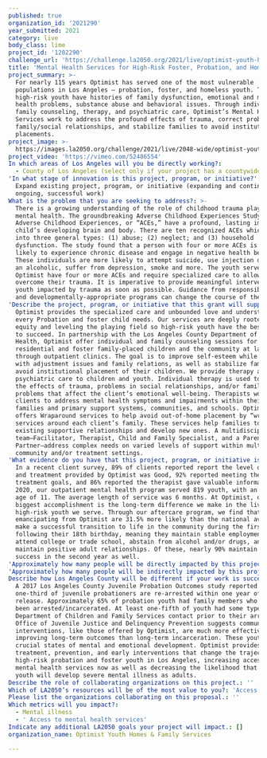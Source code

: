 ```yaml
---
published: true
organization_id: '2021290'
year_submitted: 2021
category: live
body_class: lime
project_id: '1202290'
challenge_url: 'https://challenge.la2050.org/2021/live/optimist-youth-homes-family-services/'
title: 'Mental Health Services for High-Risk Foster, Probation, and Homeless Youth'
project_summary: >-
  For nearly 115 years Optimist has served one of the most vulnerable
  populations in Los Angeles – probation, foster, and homeless youth. These
  high-risk youth have histories of family dysfunction, emotional and mental
  health problems, substance abuse and behavioral issues. Through individual and
  family counseling, therapy, and psychiatric care, Optimist’s Mental Health
  Services work to address the profound effects of trauma, correct problems in
  family/social relationships, and stabilize families to avoid institutional
  placements.
project_image: >-
  https://images.la2050.org/challenge/2021/live/2048-wide/optimist-youth-homes-family-services.jpg
project_video: 'https://vimeo.com/52486554'
In which areas of Los Angeles will you be directly working?:
  - County of Los Angeles (select only if your project has a countywide benefit)
'In what stage of innovation is this project, program, or initiative?': >-
  Expand existing project, program, or initiative (expanding and continuing
  ongoing, successful work)
What is the problem that you are seeking to address?: >-
  There is a growing understanding of the role of childhood trauma plays in
  mental health. The groundbreaking Adverse Childhood Experiences Study found
  Adverse Childhood Experiences, or “ACEs,” have a profound, lasting impact on a
  child’s developing brain and body. There are ten recognized ACEs which fall
  into three general types: (1) abuse; (2) neglect; and (3) household
  dysfunction. The study found that a person with four or more ACEs is “more
  likely to experience chronic disease and engage in negative health behavior.”
  These individuals are more likely to attempt suicide, use injection drugs, be
  an alcoholic, suffer from depression, smoke and more. The youth served by
  Optimist have four or more ACEs and require specialized care to allow them to
  overcome their trauma. It is imperative to provide meaningful intervention to
  youth impacted by trauma as soon as possible. Guidance from responsible adults
  and developmentally-appropriate programs can change the course of their lives.
'Describe the project, program, or initiative that this grant will support to address the problem identified.': >-
  Optimist provides the specialized care and unbounded love and understanding
  every Probation and foster child needs. Our services are deeply rooted in
  equity and leveling the playing field so high-risk youth have the best chance
  to succeed. In partnership with the Los Angeles County Department of Mental
  Health, Optimist offer individual and family counseling sessions for our
  residential and foster family-placed children and the community at large
  through outpatient clinics. The goal is to improve self-esteem while assisting
  with adjustment issues and family relations, as well as stabilize families and
  avoid institutional placement of their children. We provide therapy and
  psychiatric care to children and youth. Individual therapy is used to treat
  the effects of trauma, problems in social relationships, and/or family
  problems that affect the client’s emotional well-being. Therapists work with
  clients to address mental health symptoms and impairments within their
  families and primary support systems, communities, and schools. Optimist also
  offers Wraparound services to help avoid out-of-home placement by “wrapping”
  services around each client’s family. These services help families to build on
  existing supportive relationships and develop new ones. A multidisciplinary
  team—Facilitator, Therapist, Child and Family Specialist, and a Parent
  Partner—address complex needs on varied levels of support within multiple
  community and/or treatment settings.
'What evidence do you have that this project, program, or initiative is or will be successful, and how will you define and measure success?': >-
  In a recent client survey, 89% of clients reported report the level of care
  and treatment provided by Optimist was Good, 92% reported meeting their
  treatment goals, and 86% reported the therapist gave valuable information. In
  2020, our outpatient mental health program served 819 youth, with an average
  age of 11. The average length of service was 6 months. At Optimist, our
  biggest accomplishment is the long-term difference we make in the lives of the
  high-risk youth we serve. Through our aftercare program, we find that youth
  emancipating from Optimist are 31.5% more likely than the national average to
  make a successful transition to life in the community during the first year
  following their 18th birthday, meaning they maintain stable employment and/or
  attend college or trade school, abstain from alcohol and/or drugs, and
  maintain positive adult relationships. Of these, nearly 90% maintain that
  success in the second year as well.
'Approximately how many people will be directly impacted by this project, program, or initiative?': '835'
'Approximately how many people will be indirectly impacted by this project, program, or initiative?': '1670'
Describe how Los Angeles County will be different if your work is successful.: >-
  A 2017 Los Angeles County Juvenile Probation Outcomes study reported that
  one-third of juvenile probationers are re-arrested within one year of their
  release. Approximately 65% of probation youth had family members who had also
  been arrested/incarcerated. At least one-fifth of youth had some type of
  Department of Children and Family Services contact prior to their arrest. The
  Office of Juvenile Justice and Delinquency Prevention suggests community-based
  interventions, like those offered by Optimist, are much more effective at
  improving long-term outcomes than long-term incarceration. These youth are in
  crucial states of mental and emotional development. Optimist provides
  treatment, prevention, and early interventions that change the trajectory for
  high-risk probation and foster youth in Los Angeles, increasing access to
  mental health services now as well as decreasing the likelihood that these
  youth will develop severe mental illness as adults.
Describe the role of collaborating organizations on this project.: ''
Which of LA2050’s resources will be of the most value to you?: 'Access to the LA2050 community,Communications support,Volunteer recruitment'
Please list the organizations collaborating on this proposal.: ''
Which metrics will you impact?:
  - Mental illness
  - ' Access to mental health services'
Indicate any additional LA2050 goals your project will impact.: []
organization_name: Optimist Youth Homes & Family Services

---
```


